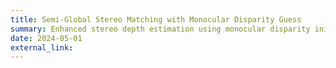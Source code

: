 ```yaml
---
title: Semi-Global Stereo Matching with Monocular Disparity Guess
summary: Enhanced stereo depth estimation using monocular disparity initialization and SGM refinement. Reduced MSE by 75%.
date: 2024-05-01
external_link: 
---
```

